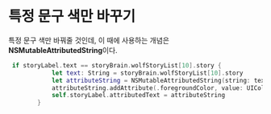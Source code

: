 특정 문구 색만 바꾸기
===

특정 문구 색만 바꿔줄 것인데, 이 때에 사용하는 개념은 **NSMutableAttributedString**이다.














```swift
 if storyLabel.text == storyBrain.wolfStoryList[10].story {
            let text: String = storyBrain.wolfStoryList[10].story
            let attributeString = NSMutableAttributedString(string: text)
            attributeString.addAttribute(.foregroundColor, value: UIColor.red, range: (text as NSString).range(of: "화난 늑대"))
            self.storyLabel.attributedText = attributeString
        }
```








